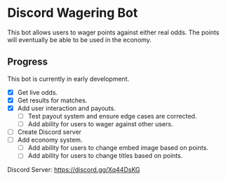 # Discord Wagering Bot
This bot allows users to wager points against either real odds. The points will eventually be able to be used in the economy.

## Progress ##
This bot is currently in early development.

- [x] Get live odds.
- [x] Get results for matches.
- [x] Add user interaction and payouts.
    - [ ] Test payout system and ensure edge cases are corrected.
    - [ ] Add ability for users to wager against other users.
- [ ] Create Discord server
- [ ] Add economy system.
    - [ ] Add ability for users to change embed image based on points.
    - [ ] Add ability for users to change titles based on points.

Discord Server: https://discord.gg/Xq44DsKG